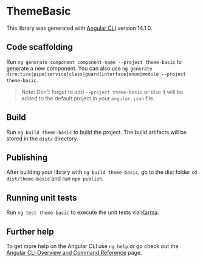 # ThemeBasic

This library was generated with [Angular CLI](https://github.com/angular/angular-cli) version 14.1.0.

## Code scaffolding

Run `ng generate component component-name --project theme-basic` to generate a new component. You can also use `ng generate directive|pipe|service|class|guard|interface|enum|module --project theme-basic`.
> Note: Don't forget to add `--project theme-basic` or else it will be added to the default project in your `angular.json` file. 

## Build

Run `ng build theme-basic` to build the project. The build artifacts will be stored in the `dist/` directory.

## Publishing

After building your library with `ng build theme-basic`, go to the dist folder `cd dist/theme-basic` and run `npm publish`.

## Running unit tests

Run `ng test theme-basic` to execute the unit tests via [Karma](https://karma-runner.github.io).

## Further help

To get more help on the Angular CLI use `ng help` or go check out the [Angular CLI Overview and Command Reference](https://angular.io/cli) page.
